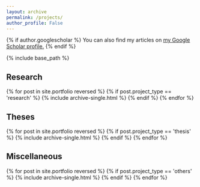 ```yaml
---
layout: archive
permalink: /projects/
author_profile: False
---
```

{% if author.googlescholar %}
  You can also find my articles on <u><a href="{{author.googlescholar}}">my Google Scholar profile</a>.</u>
{% endif %}

{% include base_path %}

<h2>Research</h2>
{% for post in site.portfolio reversed %}
  {% if post.project_type == 'research' %}
      {% include archive-single.html %}
  {% endif %}
{% endfor %}

<h2>Theses</h2>
{% for post in site.portfolio reversed %}
  {% if post.project_type == 'thesis' %}
      {% include archive-single.html %}
  {% endif %}
{% endfor %}

<h2>Miscellaneous</h2>
{% for post in site.portfolio reversed %}
  {% if post.project_type == 'others' %}
      {% include archive-single.html %}
  {% endif %}
{% endfor %}
